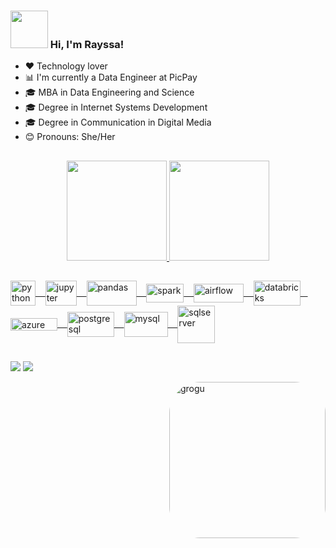 ### <img src="https://i.pinimg.com/originals/17/07/46/17074670b1d2d663fe3521a03f40c37c.gif" width="60"> Hi, I'm Rayssa! 

 - :hearts: Technology lover 
 - :bar_chart: I'm currently a Data Engineer at PicPay 
 - :mortar_board: MBA in Data Engineering and Science
 - :mortar_board: Degree in Internet Systems Development
 - :mortar_board: Degree in Communication in Digital Media
 - :blush: Pronouns: She/Her
  
## 

<div align="center">
  <a href="https://github.com/rayssawho">
  <img height="160em" src="https://github-readme-stats.vercel.app/api?username=rayssawho&show_icons=true&theme=dark&include_all_commits=true&count_private=false"/>
  <img height="160em" src="https://github-readme-stats.vercel.app/api/top-langs/?username=rayssawho&layout=compact&langs_count=7&theme=dark"/>
</div>

## 
                                                                             
<div align="left" style="display: inline_block">
  <img align="center" alt="python" height="40" width="40" src="https://seeklogo.com/images/P/python-logo-C50EED1930-seeklogo.com.png">&nbsp;&nbsp;&nbsp;
  <img align="center" alt="jupyter" height="40" width="50" src="https://cdn.jsdelivr.net/gh/devicons/devicon/icons/jupyter/jupyter-original-wordmark.svg">&nbsp;&nbsp;&nbsp;
  <img align="center" alt="pandas" height="40" width="80" src="https://cdn.prod.website-files.com/655926fa24195711dbf38624/662815b1f8e7ea8ce6c88ccb_Pandas-logo.webp">&nbsp;&nbsp;&nbsp;
  <img align="center" alt="spark" height="30" width="60" src="https://upload.wikimedia.org/wikipedia/commons/thumb/f/f3/Apache_Spark_logo.svg/1200px-Apache_Spark_logo.svg.png">&nbsp;&nbsp;&nbsp;
  <img align="center" alt="airflow" height="30" width="80" src="https://upload.wikimedia.org/wikipedia/commons/d/de/AirflowLogo.png">&nbsp;&nbsp;&nbsp;
  <img align="center" alt="databricks" height="40" width="75" src="https://upload.wikimedia.org/wikipedia/commons/6/63/Databricks_Logo.png">&nbsp;&nbsp;&nbsp;
  <img align="center" alt="azure" height="20" width="75" src="https://upload.wikimedia.org/wikipedia/commons/thumb/a/a8/Microsoft_Azure_Logo.svg/2560px-Microsoft_Azure_Logo.svg.png">&nbsp;&nbsp;&nbsp;
  <img align="center" alt="postgresql" height="40" width="75" src="https://miro.medium.com/v2/resize:fit:610/1*lZrXmWJRDLqIImJThs5Lrw.png">&nbsp;&nbsp;&nbsp;
  <img align="center" alt="mysql" height="40" width="70" src="https://d1.awsstatic.com/asset-repository/products/amazon-rds/1024px-MySQL.ff87215b43fd7292af172e2a5d9b844217262571.png">&nbsp;&nbsp;&nbsp;
  <img align="center" alt="sqlserver" height="60" width="60" src="https://cdn-icons-png.flaticon.com/512/5968/5968364.png">
</div>




</div>
  
## 
  
 <div align="left"> 
 
 <a href = "mailto:rayssarte@gmail.com"><img src="https://img.shields.io/badge/-Gmail-%23333?style=for-the-badge&logo=gmail&logoColor=white" target="_blank"></a>
 <a href="https://www.linkedin.com/in/rayssarte/" target="_blank"><img src="https://img.shields.io/badge/-LinkedIn-%230077B5?style=for-the-badge&logo=linkedin&logoColor=white" target="_blank"></a> 
 
</div>

<img align="right" alt="grogu" height="250" style="border-radius:50px;" src="https://media0.giphy.com/media/wCDW0yf9gf77c9vIVZ/giphy.gif?cid=790b7611710f7e47de0198c6d3a8e44b869d2186f288e3ac&rid=giphy.gif&ct=s">

